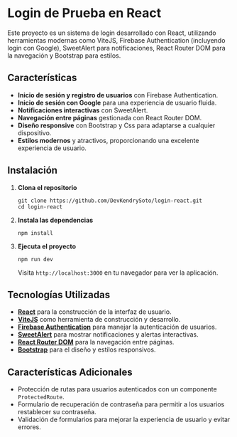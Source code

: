 # Login de Prueba en React

Este proyecto es un sistema de login desarrollado con React, utilizando herramientas modernas como ViteJS, Firebase Authentication (incluyendo login con Google), SweetAlert para notificaciones, React Router DOM para la navegación y Bootstrap para estilos. 

## Características

- **Inicio de sesión y registro de usuarios** con Firebase Authentication.
- **Inicio de sesión con Google** para una experiencia de usuario fluida.
- **Notificaciones interactivas** con SweetAlert.
- **Navegación entre páginas** gestionada con React Router DOM.
- **Diseño responsive** con Bootstrap y Css para adaptarse a cualquier dispositivo.
- **Estilos modernos** y atractivos, proporcionando una excelente experiencia de usuario.

## Instalación

1. **Clona el repositorio**

   ```
   git clone https://github.com/DevKendrySoto/login-react.git
   cd login-react
   ```

2. **Instala las dependencias**

   ```
   npm install
   ```

3. **Ejecuta el proyecto**

   ```
   npm run dev
   ```

   Visita `http://localhost:3000` en tu navegador para ver la aplicación.

## Tecnologías Utilizadas

- **[React](https://reactjs.org/)** para la construcción de la interfaz de usuario.
- **[ViteJS](https://vitejs.dev/)** como herramienta de construcción y desarrollo.
- **[Firebase Authentication](https://firebase.google.com/docs/auth)** para manejar la autenticación de usuarios.
- **[SweetAlert](https://sweetalert.js.org/)** para mostrar notificaciones y alertas interactivas.
- **[React Router DOM](https://reactrouter.com/web/guides/quick-start)** para la navegación entre páginas.
- **[Bootstrap](https://getbootstrap.com/)** para el diseño y estilos responsivos.

## Características Adicionales

- Protección de rutas para usuarios autenticados con un componente `ProtectedRoute`.
- Formulario de recuperación de contraseña para permitir a los usuarios restablecer su contraseña.
- Validación de formularios para mejorar la experiencia de usuario y evitar errores.


